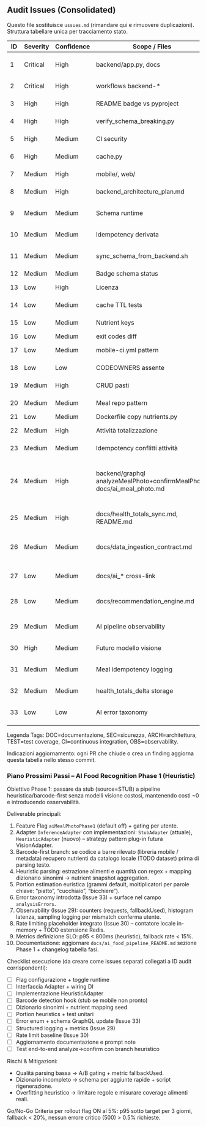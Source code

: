 ## Audit Issues (Consolidated)

Questo file sostituisce `ussues.md` (rimandare qui e rimuovere duplicazioni). Struttura tabellare unica per tracciamento stato.

| ID | Severity | Confidence | Scope / Files | Description | Impact | Remediation | Status | Tags |
|----|----------|------------|---------------|-------------|--------|------------|--------|------|
| 1 | Critical | High | backend/app.py, docs | `logMeal` non esponeva `idempotencyKey` | Idempotenza fragile / duplicati | Aggiunta chiave + doc aggiornata | DONE | DOC |
| 2 | Critical | High | workflows backend-* | Workflow placeholder vuoti | Copertura CI falsa | Popolati pipeline minime | DONE |  |
| 3 | High | High | README badge vs pyproject | Version mismatch | Confusione versioni | Sincronizzazione badge automatica | DONE | DOC |
| 4 | High | High | verify_schema_breaking.py | Diff non semantico | Breaking non rilevati | AST diff + exit codes | DONE |  |
| 5 | High | Medium | CI security | Nessun vulnerability scan | Rischio CVE latenti | Integrare Trivy + pip-audit | TODO | SEC |
| 6 | High | Medium | cache.py | Nessuna metrica iniziale | Difficile tuning | Aggiunta stats + resolver cacheStats | DONE |  |
| 7 | Medium | High | mobile/, web/ | Mancato scaffolding | Onboarding lento | Creare scaffold reali | TODO |  |
| 8 | Medium | High | backend_architecture_plan.md | Doc pipeline non allineata | Governance confusa | Allineata doc | DONE | DOC |
| 9 | Medium | Medium | Schema runtime | Mancanza nutrientSnapshotJson | Refactor futuro oneroso | Campo opzionale introdotto | DONE | DOC |
| 10 | Medium | Medium | Idempotency derivata | Timestamp nella firma | Duplicati potenziali | Escluso timestamp server | DONE |  |
| 11 | Medium | Medium | sync_schema_from_backend.sh | Script placeholder | Falsa percezione sync | Rimuovere o sostituire con schema-sync | TODO |  |
| 12 | Medium | Medium | Badge schema status | Statico non validato | Drift invisibile | Hash + check workflow | DONE | DOC |
| 13 | Low | High | Licenza | Incongruenza README/pyproject | Ambiguità legale | Uniformata licenza Proprietary | DONE | DOC |
| 14 | Low | Medium | cache TTL tests | Expiry non testato | Regressioni TTL invisibili | Aggiungere test scadenze | TODO | TEST |
| 15 | Low | Medium | Nutrient keys | Hard-coded duplicati | Incoerenze estensioni | Centralizzate in constants | DONE |  |
| 16 | Low | Medium | exit codes diff | exit sempre 0 | CI non reagiva | Exit codes implementati | DONE |  |
| 17 | Low | Medium | mobile-ci.yml pattern | Filtri generici root | CI skip dopo scaffold | Aggiornare pattern path | TODO | CI |
| 18 | Low | Low | CODEOWNERS assente | Ownership informale | Review mancanti | Aggiunto CODEOWNERS | DONE | DOC |
| 19 | Medium | High | CRUD pasti | Mancavano update/delete | Funzioni incomplete | Aggiunte mutation CRUD | DONE |  |
| 20 | Medium | Medium | Meal repo pattern | Solo add/list | Estensione complessa | Estesi metodi + test | DONE |  |
| 21 | Low | Medium | Dockerfile copy nutrients.py | File escluso build | Errore runtime | Aggiunto al COPY | DONE |  |
| 22 | Medium | High | Attività totalizzazione | Totali da minute events | Drift / incompletezza | Introdotto syncHealthTotals delta source | DONE | ARCH |
| 23 | Medium | Medium | Idempotency conflitti attività | Approccio differenziato ingest vs sync | Incoerenza flag | Unificata semantica flag (duplicate/conflict/reset) | DONE | ARCH |
| 24 | Medium | High | backend/graphql analyzeMealPhoto+confirmMealPhoto, docs/ai_meal_photo.md | Introdotto stub AI Meal Photo (source=STUB) | Riduce coupling futuro, definisce boundary pipeline | Endpoint e doc allineati | DONE | ARCH |
| 25 | Medium | High | docs/health_totals_sync.md, README.md | Estratta doc Health Totals Sync dedicata | Migliora governance e riduce drift | Doc separata con link nel README | DONE | DOC |
| 26 | Medium | Medium | docs/data_ingestion_contract.md | Contratto ingest aggiornato (nutrientSnapshotJson + fallback idempotency) | Evita refactor futuri e duplicati | SDL + sezione idempotenza aggiornate | DONE | DOC |
| 27 | Low | Medium | docs/ai_* cross-link | Mancavano cross-link tra docs AI (pipeline, prompt, stub) | Navigazione scarsa | Aggiunti link reciproci | DONE | DOC |
| 28 | Low | Medium | docs/recommendation_engine.md | Draft non marcato "non-runtime" | Potenziale confusione stato feature | Stato esplicitato (non runtime) | DONE | DOC |
| 29 | Medium | Medium | AI pipeline observability | Assenza tracing strutturato & metriche (latency, fallback usage) | Difficile tuning e debug fasi successive | Introdurre logging strutturato + OpenTelemetry + counters | TODO | ARCH |
| 30 | High | Medium | Futuro modello visione | Mancano rate limiting & cost guard | Rischio costi / abuso | Implementare rate limit per utente/IP + budget giornaliero | TODO | SEC |
| 31 | Medium | Medium | Meal idempotency logging | Nessun evento esplicito su dedupe pasti | Diagnosi dedupe difficile | Log evento con reason=IDEMPOTENT_DUPLICATE | TODO | OBS |
| 32 | Medium | Medium | health_totals_delta storage | Stato solo in-memory | Perdita dati su restart | Persistenza (es. tabella Postgres) + migrazione | TODO | ARCH |
| 33 | Low | Low | AI error taxonomy | Codici errore non definiti (INVALID_IMAGE, PARSE_FALLBACK_USED) | Gestione client incoerente | Definire enum e surface nel payload GraphQL | TODO | DOC |

Legenda Tags: DOC=documentazione, SEC=sicurezza, ARCH=architettura, TEST=test coverage, CI=continuous integration, OBS=observability.

Indicazioni aggiornamento: ogni PR che chiude o crea un finding aggiorna questa tabella nello stesso commit.

### Piano Prossimi Passi – AI Food Recognition Phase 1 (Heuristic)

Obiettivo Phase 1: passare da stub (source=STUB) a pipeline heuristica/barcode-first senza modelli visione costosi, mantenendo costi ~0 e introducendo osservabilità.

Deliverable principali:
1. Feature Flag `aiMealPhotoPhase1` (default off) + gating per utente.
2. Adapter `InferenceAdapter` con implementazioni: `StubAdapter` (attuale), `HeuristicAdapter` (nuovo) – strategy pattern plug-in futura VisionAdapter.
3. Barcode-first branch: se codice a barre rilevato (libreria mobile / metadata) recupero nutrienti da catalogo locale (TODO dataset) prima di parsing testo.
4. Heuristic parsing: estrazione alimenti e quantità con regex + mapping dizionario sinonimi → nutrient snapshot aggregation.
5. Portion estimation euristica (grammi default, moltiplicatori per parole chiave: “piatto”, “cucchiaio”, “bicchiere”).
6. Error taxonomy introdotta (Issue 33) + surface nel campo `analysisErrors`.
7. Observability (Issue 29): counters (requests, fallbackUsed), histogram latenza, sampling logging per mismatch conferma utente.
8. Rate limiting placeholder integrato (Issue 30) – contatore locale in-memory + TODO estensione Redis.
9. Metrics definizione SLO: p95 < 800ms (heuristic), fallback rate < 15%.
10. Documentazione: aggiornare `docs/ai_food_pipeline_README.md` sezione Phase 1 + changelog tabella fasi.

Checklist esecuzione (da creare come issues separati collegati a ID audit corrispondenti):
- [ ] Flag configurazione + toggle runtime
- [ ] Interfaccia Adapter + wiring DI
- [ ] Implementazione HeuristicAdapter
- [ ] Barcode detection hook (stub se mobile non pronto)
- [ ] Dizionario sinonimi + nutrient mapping seed
- [ ] Portion heuristics + test unitari
- [ ] Error enum + schema GraphQL update (Issue 33)
- [ ] Structured logging + metrics (Issue 29)
- [ ] Rate limit baseline (Issue 30)
- [ ] Aggiornamento documentazione e prompt note
- [ ] Test end-to-end analyze→confirm con branch heuristico

Rischi & Mitigazioni:
- Qualità parsing bassa → A/B gating + metric fallbackUsed.
- Dizionario incompleto → schema per aggiunte rapide + script rigenerazione.
- Overfitting heuristico → limitare regole e misurare coverage alimenti reali.

Go/No-Go Criteria per rollout flag ON al 5%: p95 sotto target per 3 giorni, fallback < 20%, nessun errore critico (500) > 0.5% richieste.
